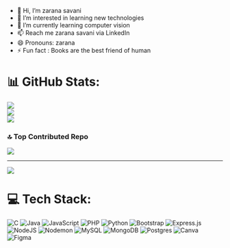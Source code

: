 - 👋 Hi, I’m zarana savani
- 👀 I’m interested in learning new technologies
- 🌱 I’m currently learning computer vision
- 📫 Reach me zarana savani via LinkedIn
- 😄 Pronouns: zarana
- ⚡ Fun fact : Books are the best friend of human
# 📊 GitHub Stats:
![](https://github-readme-stats.vercel.app/api?username=zaranasavani&theme=default&hide_border=false&include_all_commits=false&count_private=false)<br/>
![](https://github-readme-streak-stats.herokuapp.com/?user=zaranasavani&theme=default&hide_border=false)<br/>
![](https://github-readme-stats.vercel.app/api/top-langs/?username=zaranasavani&theme=default&hide_border=false&include_all_commits=false&count_private=false&layout=compact)

### 🔝 Top Contributed Repo
![](https://github-contributor-stats.vercel.app/api?username=zaranasavani&limit=5&theme=flat&combine_all_yearly_contributions=true)

---
[![](https://visitcount.itsvg.in/api?id=zaranasavani&icon=0&color=0)](https://visitcount.itsvg.in)

<!-- Proudly created with GPRM ( https://gprm.itsvg.in ) -->
<!---
zaranasavani/zaranasavani is a ✨ special ✨ repository because its `README.md` (this file) appears on your GitHub profile.
You can click the Preview link to take a look at your changes.
--->


# 💻 Tech Stack:
![C](https://img.shields.io/badge/c-%2300599C.svg?style=for-the-badge&logo=c&logoColor=white) ![Java](https://img.shields.io/badge/java-%23ED8B00.svg?style=for-the-badge&logo=openjdk&logoColor=white) ![JavaScript](https://img.shields.io/badge/javascript-%23323330.svg?style=for-the-badge&logo=javascript&logoColor=%23F7DF1E) ![PHP](https://img.shields.io/badge/php-%23777BB4.svg?style=for-the-badge&logo=php&logoColor=white) ![Python](https://img.shields.io/badge/python-3670A0?style=for-the-badge&logo=python&logoColor=ffdd54) ![Bootstrap](https://img.shields.io/badge/bootstrap-%238511FA.svg?style=for-the-badge&logo=bootstrap&logoColor=white) ![Express.js](https://img.shields.io/badge/express.js-%23404d59.svg?style=for-the-badge&logo=express&logoColor=%2361DAFB) ![NodeJS](https://img.shields.io/badge/node.js-6DA55F?style=for-the-badge&logo=node.js&logoColor=white) ![Nodemon](https://img.shields.io/badge/NODEMON-%23323330.svg?style=for-the-badge&logo=nodemon&logoColor=%BBDEAD) ![MySQL](https://img.shields.io/badge/mysql-%2300000f.svg?style=for-the-badge&logo=mysql&logoColor=white) ![MongoDB](https://img.shields.io/badge/MongoDB-%234ea94b.svg?style=for-the-badge&logo=mongodb&logoColor=white) ![Postgres](https://img.shields.io/badge/postgres-%23316192.svg?style=for-the-badge&logo=postgresql&logoColor=white) ![Canva](https://img.shields.io/badge/Canva-%2300C4CC.svg?style=for-the-badge&logo=Canva&logoColor=white) ![Figma](https://img.shields.io/badge/figma-%23F24E1E.svg?style=for-the-badge&logo=figma&logoColor=white)




